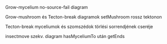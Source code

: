 Grow-mycelium no-source-fail diagram

Grow-mushroom és Tecton-break diagramok setMushroom rossz tektonon

Tecton-break myceliumok és szomszédok törlési sorrendjének cseréje

insectmove szekv. diagram hasMyceliumTo után getEnds